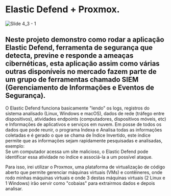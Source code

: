 # Elastic Defend + Proxmox.
![Slide 4_3 - 1](https://github.com/user-attachments/assets/80fa8efb-ba37-4d25-88ac-59c5944c54cf)
## Neste projeto demonstro como rodar a aplicação Elastic Defend, ferramenta de segurança que detecta, previne e responde a ameaças cibernéticas, esta aplicação assim como várias outras disponíveis no mercado fazem parte de um grupo de ferramentas chamado SIEM (Gerenciamento de Informações e Eventos de Segurança).

O Elastic Defend funciona basicamente "lendo" os logs, registros do sistema analisado (Linux, Windows e macOS), dados de rede (tráfego entre dispositivos), atividades endpoints (computadores, dispositivos móveis, etc) e Informações de aplicativos e serviços em nuvem. Em posse de todos os dados que pode reunir, o programa Indexa e Analisa todas as informações coletadas e é gerado o que se chama de Índice Invertido, este índice permite que as informações sejam rapidamente pesquisadas e analisadas, exemplo:  
Se um computador acessa um site malicioso, o Elastic Defend pode identificar essa atividade no índice e associá-la a um possível ataque.

Para isso, irei utilizar o Proxmox, uma plataforma de virtualização de código aberto que permite gerenciar máquinas virtuais (VMs) e contêineres, onde rodo minhas máquinas virtuais e onde 3 destas máquinas virtuais (2 Linux e 1 Windows) irão servir como "cobaias" para extrairmos dados e depois analisar.

